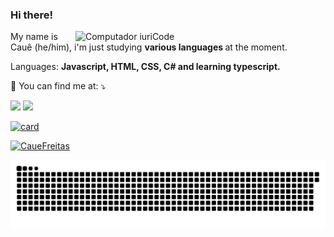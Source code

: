 ### Hi there!

<img src="https://raw.githubusercontent.com/MicaelliMedeiros/micaellimedeiros/master/image/computer-illustration.png" min-width="400px" max-width="400px" width="400px" align="right" alt="Computador iuriCode">

<p align="left"> 
  My name is Cauê (he/him), i'm just studying <strong> various languages </strong> at the moment.<br>
</p>

<p align="left">
 Languages: <strong>Javascript, HTML, CSS, C# and learning typescript.</strong>
</p>

<p align="left">
  💌 You can find me at: ⤵️

   <a href="https://www.instagram.com/cwaue__/" target="_blank"><img src="https://img.shields.io/badge/-Instagram-%23E4405F?style=for-the-badge&logo=instagram&logoColor=white" target="_blank"></a>
 	<a href="https://www.twitch.tv/cwaue" target="_blank"><img src="https://img.shields.io/badge/Twitch-9146FF?style=for-the-badge&logo=twitch&logoColor=white" target="_blank"></a>
  


[![card](https://github-readme-stats.vercel.app/api?username=CaueFreitas&theme=dark)](https://github.com/CaueFreitas/)

[![CaueFreitas](https://github-readme-stats.vercel.app/api/top-langs/?username=CaueFreitas&hide=html&layout=compact&theme=dark)](https://github.com/CaueFreitas/)



  ![Snake animation](https://github.com/CaueFreitas/CaueFreitas/blob/output/github-contribution-grid-snake.svg)
